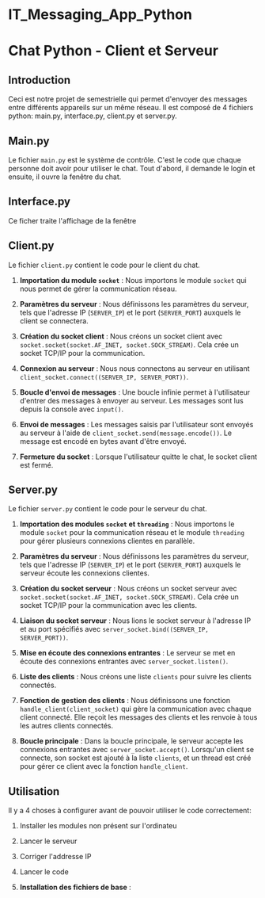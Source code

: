 # IT_Messaging_App_Python
# Chat Python - Client et Serveur

## Introduction
Ceci est notre projet de semestrielle qui permet d'envoyer des messages entre différents appareils sur un même réseau.
Il est composé de 4 fichiers python: main.py, interface.py, client.py et server.py.

## Main.py

Le fichier `main.py` est le système de contrôle. C'est le code que chaque personne doit avoir pour utiliser le chat.
Tout d'abord, il demande le login et ensuite, il ouvre la fenêtre du chat.

## Interface.py

Ce ficher traite l'affichage de la fenêtre

## Client.py

Le fichier `client.py` contient le code pour le client du chat.

1. **Importation du module `socket`** : Nous importons le module `socket` qui nous permet de gérer la communication réseau.

2. **Paramètres du serveur** : Nous définissons les paramètres du serveur, tels que l'adresse IP (`SERVER_IP`) et le port (`SERVER_PORT`) auxquels le client se connectera.

3. **Création du socket client** : Nous créons un socket client avec `socket.socket(socket.AF_INET, socket.SOCK_STREAM)`. Cela crée un socket TCP/IP pour la communication.

4. **Connexion au serveur** : Nous nous connectons au serveur en utilisant `client_socket.connect((SERVER_IP, SERVER_PORT))`.

5. **Boucle d'envoi de messages** : Une boucle infinie permet à l'utilisateur d'entrer des messages à envoyer au serveur. Les messages sont lus depuis la console avec `input()`.

6. **Envoi de messages** : Les messages saisis par l'utilisateur sont envoyés au serveur à l'aide de `client_socket.send(message.encode())`. Le message est encodé en bytes avant d'être envoyé.

7. **Fermeture du socket** : Lorsque l'utilisateur quitte le chat, le socket client est fermé.

## Server.py

Le fichier `server.py` contient le code pour le serveur du chat.

1. **Importation des modules `socket` et `threading`** : Nous importons le module `socket` pour la communication réseau et le module `threading` pour gérer plusieurs connexions clientes en parallèle.

2. **Paramètres du serveur** : Nous définissons les paramètres du serveur, tels que l'adresse IP (`SERVER_IP`) et le port (`SERVER_PORT`) auxquels le serveur écoute les connexions clientes.

3. **Création du socket serveur** : Nous créons un socket serveur avec `socket.socket(socket.AF_INET, socket.SOCK_STREAM)`. Cela crée un socket TCP/IP pour la communication avec les clients.

4. **Liaison du socket serveur** : Nous lions le socket serveur à l'adresse IP et au port spécifiés avec `server_socket.bind((SERVER_IP, SERVER_PORT))`.

5. **Mise en écoute des connexions entrantes** : Le serveur se met en écoute des connexions entrantes avec `server_socket.listen()`.

6. **Liste des clients** : Nous créons une liste `clients` pour suivre les clients connectés.

7. **Fonction de gestion des clients** : Nous définissons une fonction `handle_client(client_socket)` qui gère la communication avec chaque client connecté. Elle reçoit les messages des clients et les renvoie à tous les autres clients connectés.

8. **Boucle principale** : Dans la boucle principale, le serveur accepte les connexions entrantes avec `server_socket.accept()`. Lorsqu'un client se connecte, son socket est ajouté à la liste `clients`, et un thread est créé pour gérer ce client avec la fonction `handle_client`.


## Utilisation

Il y a 4 choses à configurer avant de pouvoir utiliser le code correctement:

1. Installer les modules non présent sur l'ordinateu
2. Lancer le serveur
3. Corriger l'addresse IP
4. Lancer le code 

1. **Installation des fichiers de base** : 
